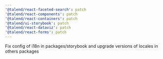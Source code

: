 ```yaml
---
'@talend/react-faceted-search': patch
'@talend/react-components': patch
'@talend/react-containers': patch
'@talend/ui-storybook': patch
'@talend/react-dataviz': patch
'@talend/react-forms': patch
---
```


Fix config of i18n in packages/storybook and upgrade versions of locales in others packages
